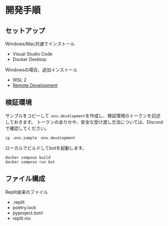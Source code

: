 # 開発手順

## セットアップ

Windows/Mac共通でインストール
- Visual Studio Code
- Docker Desktop

Windowsの場合、追加インストール
- WSL 2
- [Remote Development](https://marketplace.visualstudio.com/items?itemName=ms-vscode-remote.vscode-remote-extensionpack)

## 検証環境

サンプルをコピーして`.env.development`を作成し、検証環境のトークンを記述しておきます。
トークンのありかや、安全な受け渡し方法については、Discordで確認してください。

```
cp .env.sample .env.development
```

ローカルでビルドしてbotを起動します。

```
docker compose build
docker compose run bot 
```
## ファイル構成

Replit由来のファイル
- .replit
- poetry.lock
- pyproject.toml
- replit.nix
